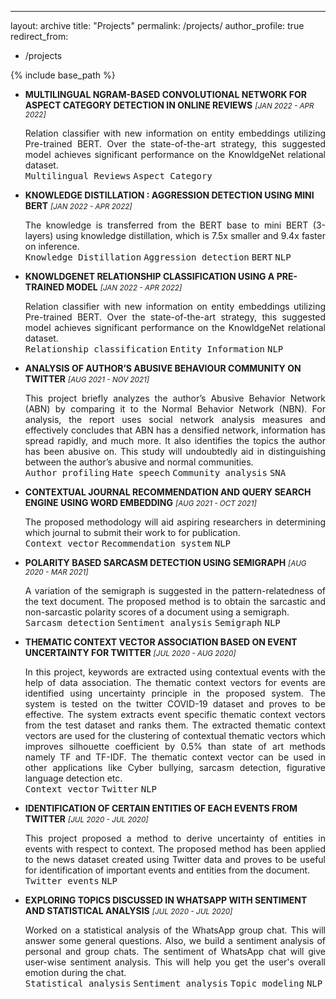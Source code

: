 ---
layout: archive
title: "Projects"
permalink: /projects/
author_profile: true
redirect_from:
  - /projects

{% include base_path %}
<div>
<ul>
    <li>
    <p>
      <strong>MULTILINGUAL NGRAM-BASED CONVOLUTIONAL NETWORK FOR ASPECT CATEGORY
DETECTION IN ONLINE REVIEWS</strong> <small><i>[JAN 2022 - APR 2022]</i></small></p>
    <p align="justify">
      Relation classifier with new information on entity embeddings utilizing
        Pre-trained BERT. Over the state-of-the-art strategy, this suggested
        model achieves significant performance on the KnowldgeNet relational
        dataset. <br>
      <kbd>Multilingual Reviews</kbd> 
      <kbd>Aspect Category</kbd> 
       <br>
      <a href="/files/pdf/research/Agreement Strength.pdf"><i class="fas fa-fw fa-file-pdf zoom" aria-hidden="true"></i></a>
      <a href="https://github.com/SwapnilSMane/SNA-Project"><i class="fab fa-fw fa-github zoom" aria-hidden="true"></i></a>
    </p>
  </li>
  
  
  <li>
    <p>
      <strong>KNOWLEDGE DISTILLATION : AGGRESSION DETECTION USING MINI BERT</strong> <small><i>[JAN 2022 - APR 2022]</i></small></p>
    <p align="justify">
      The knowledge is transferred from the BERT base to mini BERT (3-layers)
      using knowledge distillation, which is 7.5x smaller and 9.4x faster on
      inference. <br>
      <kbd>Knowledge Distillation</kbd> 
      <kbd>Aggression detection</kbd> 
      <kbd>BERT</kbd> 
      <kbd>NLP</kbd> 
    </p>
  </li>
  
  
  <li>
    <p>
      <strong>KNOWLDGENET RELATIONSHIP CLASSIFICATION USING A PRE-TRAINED
        MODEL</strong> <small><i>[JAN 2022 - APR 2022]</i></small></p>
    <p align="justify">
      Relation classifier with new information on entity embeddings utilizing
        Pre-trained BERT. Over the state-of-the-art strategy, this suggested
        model achieves significant performance on the KnowldgeNet relational
        dataset. <br>
      <kbd>Relationship classification</kbd> 
      <kbd>Entity Information</kbd> 
      <kbd>NLP </kbd>
    </p>
  </li> 

<li>
    <p>
      <strong>ANALYSIS OF AUTHOR’S ABUSIVE BEHAVIOUR COMMUNITY ON TWITTER</strong> <small><i>[AUG 2021 - NOV 2021]</i></small></p>
    <p align="justify">
      This project briefly analyzes the author’s Abusive Behavior Network
        (ABN) by comparing it to the Normal Behavior Network (NBN). For analysis, the report uses social network analysis measures and
        effectively concludes that ABN has a densified network, information has
        spread rapidly, and much more. It also identifies the topics the author
        has been abusive on. This study will undoubtedly aid in distinguishing
        between the author’s abusive and normal communities.
      <br>
      <kbd>Author profiling</kbd> 
      <kbd>Hate speech</kbd> 
      <kbd>Community analysis</kbd> 
      <kbd>SNA</kbd> 
      <br>
      <a href="/files/pdf/research/Agreement Strength.pdf"><i class="fas fa-fw fa-file-pdf zoom" aria-hidden="true"></i></a>
      <a href="https://github.com/SwapnilSMane/SNA-Project"><i class="fab fa-fw fa-github zoom" aria-hidden="true"></i></a>
    </p>
  </li> 

<li>
    <p>
      <strong>CONTEXTUAL JOURNAL RECOMMENDATION AND QUERY SEARCH ENGINE USING WORD
        EMBEDDING</strong> <small><i>[AUG 2021 - OCT 2021]</i></small></p>
    <p align="justify">
     The proposed methodology will aid aspiring researchers in determining
        which journal to submit their work to for publication.<br>
      <kbd>Context vector</kbd> 
      <kbd>Recommendation system</kbd> 
      <kbd>NLP</kbd> 
    </p>
  </li> 
  
  <li>
    <p>
      <strong>POLARITY BASED SARCASM DETECTION USING SEMIGRAPH</strong> <small><i>[AUG 2020 - MAR 2021]</i></small></p>
    <p align="justify">
     A variation of the semigraph is suggested in the pattern-relatedness of
        the text document. The proposed method is to obtain the sarcastic and
        non-sarcastic polarity scores of a document using a semigraph.<br>
      <kbd>Sarcasm detection</kbd> 
      <kbd>Sentiment analysis</kbd> 
      <kbd>Semigraph</kbd> 
      <kbd>NLP</kbd> 
    </p>
  </li> 

  <li>
    <p>
      <strong>THEMATIC CONTEXT VECTOR ASSOCIATION BASED ON EVENT UNCERTAINTY FOR
        TWITTER</strong> <small><i>[JUL 2020 - AUG 2020]</i></small></p>
    <p align="justify">
     In this project, keywords are extracted using contextual events with the
        help of data association. The thematic context vectors for events are
        identified using uncertainty principle in the proposed system. The
        system is tested on the twitter COVID-19 dataset and proves to be
        effective. The system extracts event specific thematic context vectors from the
        test dataset and ranks them. The extracted thematic context vectors are
        used for the clustering of contextual thematic vectors which improves
        silhouette coefficient by 0.5% than state of art methods namely TF and
        TF-IDF. The thematic context vector can be used in other applications like Cyber
        bullying, sarcasm detection, figurative language detection etc.
      <br>
      <kbd>Context vector</kbd> 
      <kbd>Twitter</kbd> 
      <kbd>NLP</kbd> 
      <br>
      <a href="/files/pdf/research/Agreement Strength.pdf"><i class="fas fa-fw fa-file-pdf zoom" aria-hidden="true"></i></a>
      <a href="https://github.com/SwapnilSMane/Thematic-context-vector-association-based-on-event-uncertainty-for-twitter-"><i class="fab fa-fw fa-github zoom" aria-hidden="true"></i></a>
    </p>
  </li> 

  <li>
    <p>
      <strong>IDENTIFICATION OF CERTAIN ENTITIES OF EACH EVENTS FROM TWITTER</strong> <small><i>[JUL 2020 - JUL 2020]</i></small></p>
    <p align="justify">
     This project proposed a method to derive uncertainty of entities in
        events with respect to context. The proposed method has been applied to
        the news dataset created using Twitter data and proves to be useful for
        identification of important events and entities from the document.
      <br>
      <kbd>Twitter events</kbd> 
      <kbd>NLP</kbd> 
      <br>
      <a href="/files/pdf/research/Agreement Strength.pdf"><i class="fas fa-fw fa-file-pdf zoom" aria-hidden="true"></i></a>
      <a href="https://github.com/SwapnilSMane/Identification-of-important-events-and-entities-from-the-document"><i class="fab fa-fw fa-github zoom" aria-hidden="true"></i></a>
    </p>
  </li> 

  <li>
    <p>
      <strong>EXPLORING TOPICS DISCUSSED IN WHATSAPP WITH SENTIMENT AND STATISTICAL
        ANALYSIS</strong> <small><i>[JUL 2020 - JUL 2020]</i></small></p>
    <p align="justify">
     Worked on a statistical analysis of the WhatsApp group chat. This will answer some general questions. Also, we build a sentiment analysis of personal and group chats. The sentiment of WhatsApp chat will give user-wise sentiment analysis. This will help you get the user's overall emotion during the chat.
      <br>
      <kbd>Statistical analysis</kbd> 
      <kbd>Sentiment analysis</kbd> 
      <kbd>Topic modeling</kbd> 
      <kbd>NLP</kbd> 
      <br>
      <a href="/files/pdf/research/Agreement Strength.pdf"><i class="fas fa-fw fa-file-pdf zoom" aria-hidden="true"></i></a>
      <a href="https://github.com/SwapnilSMane/Statistical-Analysis-of-WhatsApp-chat"><i class="fab fa-fw fa-github zoom" aria-hidden="true"></i></a>
    </p>
  </li> 
</ul>
</div>
